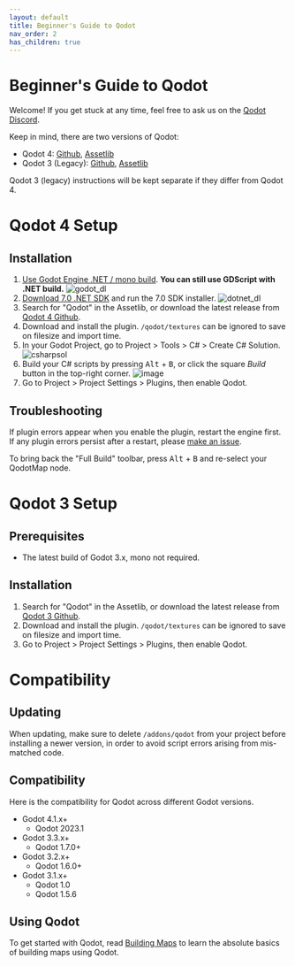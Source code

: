 ```yaml
---
layout: default
title: Beginner's Guide to Qodot
nav_order: 2
has_children: true
---
```


# Beginner's Guide to Qodot

Welcome! If you get stuck at any time, feel free to ask us on the [Qodot Discord](https://discord.gg/c72WBuG).

Keep in mind, there are two versions of Qodot:
- Qodot 4: [Github](https://github.com/QodotPlugin/qodot/), [Assetlib](https://godotengine.org/asset-library/asset/1631)
- Qodot 3 (Legacy): [Github](https://github.com/QodotPlugin/qodot-plugin/), [Assetlib](https://godotengine.org/asset-library/asset/446)

Qodot 3 (legacy) instructions will be kept separate if they differ from Qodot 4.

# Qodot 4 Setup

## Installation
1. [Use Godot Engine .NET / mono build](https://godotengine.org/download/). **You can still use GDScript with .NET build.**
![godot_dl](https://github.com/QodotPlugin/Qodot/assets/47726614/7a831e4b-dc85-43d5-bb70-e4369d7650da)
2. [Download 7.0 .NET SDK](https://dotnet.microsoft.com/en-us/download) and run the 7.0 SDK installer.
![dotnet_dl](https://github.com/QodotPlugin/Qodot/assets/47726614/18d82487-c66b-47d8-83fc-bc7322720d85)
3. Search for "Qodot" in the Assetlib, or download the latest release from [Qodot 4 Github](https://github.com/QodotPlugin/qodot/).
4. Download and install the plugin. `/qodot/textures` can be ignored to save on filesize and import time.
5. In your Godot Project, go to Project > Tools > C# > Create C# Solution.
![csharpsol](https://github.com/QodotPlugin/Qodot/assets/47726614/6f6f71f7-0db0-4ae9-9acb-81827706675b)
6. Build your C# scripts by pressing <kbd>Alt</kbd> + <kbd>B</kbd>, or click the square *Build* button in the top-right corner.
![image](https://github.com/QodotPlugin/Qodot/assets/47726614/af88e7a0-a6da-43dd-bc8f-50b6877a799a)
7. Go to Project > Project Settings > Plugins, then enable Qodot.

## Troubleshooting

If plugin errors appear when you enable the plugin, restart the engine first. If any plugin errors persist after a restart, please [make an issue](https://github.com/QodotPlugin/Qodot/issues/new).

To bring back the "Full Build" toolbar, press <kbd>Alt</kbd> + <kbd>B</kbd> and re-select your QodotMap node.

# Qodot 3 Setup

## Prerequisites
- The latest build of Godot 3.x, mono not required.

## Installation
1. Search for "Qodot" in the Assetlib, or download the latest release from [Qodot 3 Github](https://github.com/QodotPlugin/qodot-plugin/).
2. Download and install the plugin. `/qodot/textures` can be ignored to save on filesize and import time.
3. Go to Project > Project Settings > Plugins, then enable Qodot.

# Compatibility

## Updating

When updating, make sure to delete `/addons/qodot` from your project before installing a newer version, in order to avoid script errors arising from mis-matched code.

## Compatibility

Here is the compatibility for Qodot across different Godot versions.
- Godot 4.1.x+
  - Qodot 2023.1
- Godot 3.3.x+
    - Qodot 1.7.0+
- Godot 3.2.x+
    - Qodot 1.6.0+
- Godot 3.1.x+
    - Qodot 1.0
    - Qodot 1.5.6

## Using Qodot

To get started with Qodot, read [Building Maps](building-maps.md) to learn the absolute basics of building maps using Qodot.
